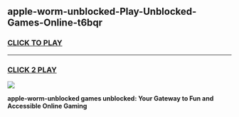 
## apple-worm-unblocked-Play-Unblocked-Games-Online-t6bqr
<h3>
<a href="https://premium76.site?title=apple-worm-unblocked&ref=25A">CLICK TO PLAY</a></h3>
<hr>

<h3>
<a href="https://premium76.site?title=apple-worm-unblocked&ref=25A">CLICK 2 PLAY</a>
  
</h3>

<a href="https://premium76.site?title=apple-worm-unblocked&ref=25A"><img src="https://clearcache.store/games.png"></a>


**apple-worm-unblocked games unblocked: Your Gateway to Fun and Accessible Online Gaming**
